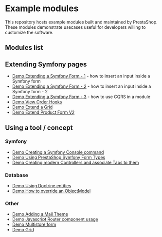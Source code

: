 # Example modules

This repository hosts example modules built and maintained by PrestaShop.
These modules demonstrate usecases useful for developers willing to customize the software.

## Modules list

## Extending Symfony pages

- [Demo Extending a Symfony Form - 1](https://github.com/PrestaShop/example-modules/tree/master/demoextendsymfonyform1) - how to insert an input inside a Symfony form
- [Demo Extending a Symfony Form - 2](https://github.com/PrestaShop/example-modules/tree/master/demoextendsymfonyform2) - how to insert an input inside a Symfony form - 2
- [Demo Extending a Symfony Form - 3](https://github.com/PrestaShop/example-modules/tree/master/demoextendsymfonyform3) - how to use CQRS in a module
- [Demo View Order Hooks](https://github.com/PrestaShop/example-modules/tree/master/demovieworderhooks)
- [Demo Extend a Grid](https://github.com/PrestaShop/example-modules/tree/master/demoextendgrid)
- [Demo Extend Product Form V2](https://github.com/PrestaShop/example-modules/tree/master/demoproductform)


## Using a tool / concept

### Symfony

- [Demo Creating a Symfony Console command](https://github.com/PrestaShop/example-modules/tree/master/democonsolecommand)
- [Demo Using PrestaShop Symfony Form Types](https://github.com/PrestaShop/example-modules/tree/master/demosymfonyform)
- [Demo Creating modern Controllers and associate Tabs to them](https://github.com/PrestaShop/example-modules/tree/master/democontrollertabs)

### Database

- [Demo Using Doctrine entities](https://github.com/PrestaShop/example-modules/tree/master/demodoctrine)
- [Demo How to override an ObjectModel](https://github.com/PrestaShop/example-modules/tree/master/demooverrideobjectmodel)

### Other

- [Demo Adding a Mail Theme](https://github.com/PrestaShop/example-modules/tree/master/example_module_mailtheme)
- [Demo Javascript Router component usage](https://github.com/PrestaShop/example-modules/tree/master/demojsrouting)
- [Demo Multistore form](https://github.com/PrestaShop/example-modules/tree/master/demomultistoreform)
- [Demo Grid](https://github.com/PrestaShop/example-modules/tree/master/demo_grid)
